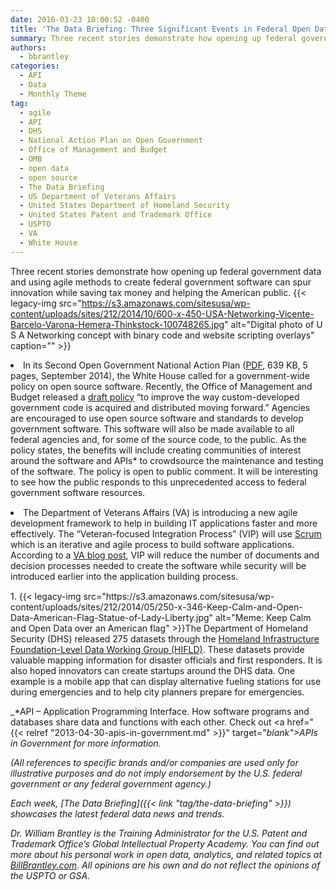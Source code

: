 ```yaml
---
date: 2016-03-23 10:00:52 -0400
title: 'The Data Briefing: Three Significant Events in Federal Open Data This Past Week'
summary: Three recent stories demonstrate how opening up federal government data and using agile methods to create federal government software can spur innovation while saving tax money and helping the American public. In its Second Open Government National Action Plan (PDF, 639 KB, 5 pages, September 2014), the White House called for a government-wide policy on
authors:
  - bbrantley
categories:
  - API
  - Data
  - Monthly Theme
tag:
  - agile
  - API
  - DHS
  - National Action Plan on Open Government
  - Office of Management and Budget
  - OMB
  - open data
  - open source
  - The Data Briefing
  - US Department of Veterans Affairs
  - United States Department of Homeland Security
  - United States Patent and Trademark Office
  - USPTO
  - VA
  - White House
---
```


Three recent stories demonstrate how opening up federal government data and using agile methods to create federal government software can spur innovation while saving tax money and helping the American public. {{< legacy-img src="https://s3.amazonaws.com/sitesusa/wp-content/uploads/sites/212/2014/10/600-x-450-USA-Networking-Vicente-Barcelo-Varona-Hemera-Thinkstock-100748265.jpg" alt="Digital photo of U S A Networking concept with binary code and website scripting overlays" caption="" >}} 

<li style="margin-bottom: 15px">
  In its Second Open Government National Action Plan (<a href="https://www.whitehouse.gov/sites/default/files/microsites/ostp/new_nap_commitments_report_092314.pdf" target="_blank">PDF</a>, 639 KB, 5 pages, September 2014), the White House called for a government-wide policy on open source software. Recently, the Office of Management and Budget released a <a href="https://sourcecode.cio.gov/">draft policy</a> &#8220;to improve the way custom-developed government code is acquired and distributed moving forward.&#8221; Agencies are encouraged to use open source software and standards to develop government software. This software will also be made available to all federal agencies and, for some of the source code, to the public. As the policy states, the benefits will include creating communities of interest around the software and APIs* to crowdsource the maintenance and testing of the software. The policy is open to public comment. It will be interesting to see how the public responds to this unprecedented access to federal government software resources.
</li>
<li style="margin-bottom: 15px">
  The Department of Veterans Affairs (VA) is introducing a new agile development framework to help in building IT applications faster and more effectively. The &#8220;Veteran-focused Integration Process&#8221; (VIP) will use <a href="https://en.wikipedia.org/wiki/Scrum_%28software_development%29" target="_blank">Scrum</a> which is an iterative and agile process to build software applications. According to a <a href="http://www.blogs.va.gov/VAntage/25718/giving-veterans-the-vip-treatment-through-it-development/" target="_blank">VA blog post</a>, VIP will reduce the number of documents and decision processes needed to create the software while security will be introduced earlier into the application building process.
</li>
  1. {{< legacy-img src="https://s3.amazonaws.com/sitesusa/wp-content/uploads/sites/212/2014/05/250-x-346-Keep-Calm-and-Open-Data-American-Flag-Statue-of-Lady-Liberty.jpg" alt="Meme: Keep Calm and Open Data over an American flag" >}}The Department of Homeland Security (DHS) released 275 datasets through the <a href="https://hifld-dhs-gii.opendata.arcgis.com/" target="_blank">Homeland Infrastructure Foundation-Level Data Working Group (HIFLD)</a>. These datasets provide valuable mapping information for disaster officials and first responders. It is also hoped innovators can create startups around the DHS data. One example is a mobile app that can display alternative fueling stations for use during emergencies and to help city planners prepare for emergencies.

_*API – Application Programming Interface. How software programs and databases share data and functions with each other. Check out <a href="{{< relref "2013-04-30-apis-in-government.md" >}}" target="_blank">APIs in Government</a> for more information._

_(All references to specific brands and/or companies are used only for illustrative purposes and do not imply endorsement by the U.S. federal government or any federal government agency.)_

_Each week, [The Data Briefing]({{< link "tag/the-data-briefing" >}}) showcases the latest federal data news and trends._

_Dr. William Brantley is the Training Administrator for the U.S. Patent and Trademark Office’s Global Intellectual Property Academy. You can find out more about his personal work in open data, analytics, and related topics at [BillBrantley.com](http://billbrantley.com/). All opinions are his own and do not reflect the opinions of the USPTO or GSA._